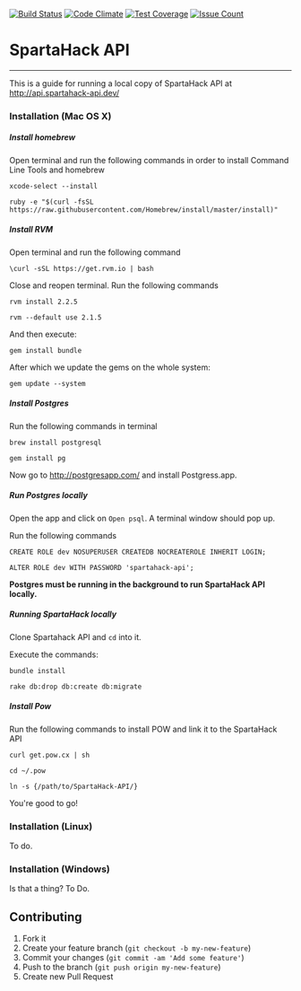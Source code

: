 [![Build Status](https://travis-ci.org/bogdanpozderca/SpartaHack-API.svg?branch=master)](https://travis-ci.org/bogdanpozderca/SpartaHack-API)
[![Code Climate](https://codeclimate.com/github/bogdanpozderca/SpartaHack-API/badges/gpa.svg)](https://codeclimate.com/github/bogdanpozderca/SpartaHack-API)
[![Test Coverage](https://codeclimate.com/github/bogdanpozderca/SpartaHack-API/badges/coverage.svg)](https://codeclimate.com/github/bogdanpozderca/SpartaHack-API/coverage)
[![Issue Count](https://codeclimate.com/github/bogdanpozderca/SpartaHack-API/badges/issue_count.svg)](https://codeclimate.com/github/bogdanpozderca/SpartaHack-API)

# SpartaHack API
****

This is a guide for running a local copy of SpartaHack API at http://api.spartahack-api.dev/

### Installation (Mac OS X)

##### Install homebrew
Open terminal and run the following commands in order to install Command Line Tools and homebrew

    xcode-select --install
    
    ruby -e "$(curl -fsSL https://raw.githubusercontent.com/Homebrew/install/master/install)"

##### Install RVM
Open terminal and run the following command

    \curl -sSL https://get.rvm.io | bash

Close and reopen terminal. Run the following commands        
    
    rvm install 2.2.5

    rvm --default use 2.1.5

And then execute:

    gem install bundle
    
After which we update the gems on the whole system:

    gem update --system


##### Install Postgres
Run the following commands in terminal
    
    brew install postgresql
    
    gem install pg

Now go to http://postgresapp.com/ and install Postgress.app.

##### Run Postgres locally
Open the app and click on `Open psql`. A terminal window should pop up.

Run the following commands

    CREATE ROLE dev NOSUPERUSER CREATEDB NOCREATEROLE INHERIT LOGIN;

    ALTER ROLE dev WITH PASSWORD 'spartahack-api';
    
**Postgres must be running in the background to run SpartaHack API locally.**

##### Running SpartaHack locally

Clone Spartahack API and `cd` into it.

Execute the commands:

    bundle install

    rake db:drop db:create db:migrate

##### Install Pow
Run the following commands to install POW and link it to the SpartaHack API
    
    curl get.pow.cx | sh
    
    cd ~/.pow
    
    ln -s {/path/to/SpartaHack-API/}
    
You're good to go!



### Installation (Linux)
To do.

### Installation (Windows)
Is that a thing? To Do.

## Contributing

1. Fork it
2. Create your feature branch (`git checkout -b my-new-feature`)
3. Commit your changes (`git commit -am 'Add some feature'`)
4. Push to the branch (`git push origin my-new-feature`)
5. Create new Pull Request